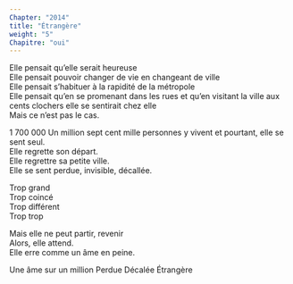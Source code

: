 ```yaml
---
Chapter: "2014"
title: "Étrangère"
weight: "5"
Chapitre: "oui"
---
```


Elle pensait qu’elle serait heureuse  
Elle pensait pouvoir changer de vie en changeant de ville  
Elle pensait s’habituer à la rapidité de la métropole  
Elle pensait qu’en se promenant dans les rues et qu’en visitant la ville aux cents clochers elle se sentirait chez elle  
Mais ce n’est pas le cas.  

1 700 000
Un million sept cent mille personnes y vivent et pourtant, elle se sent seul.  
Elle regrette son départ.  
Elle regrettre sa petite ville.  
Elle se sent perdue, invisible, décallée.  

Trop grand  
Trop coincé  
Trop différent  
Trop trop  

Mais elle ne peut partir, revenir  
Alors, elle attend.  
Elle erre comme un âme en peine.  

Une âme sur un million
Perdue
Décalée
Étrangère
